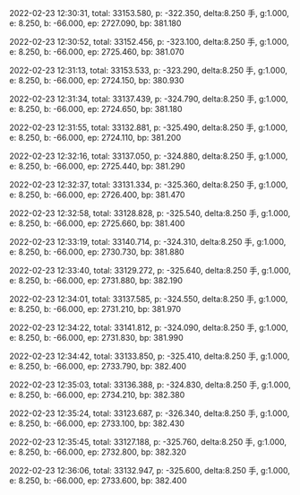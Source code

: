 2022-02-23 12:30:31, total: 33153.580, p: -322.350, delta:8.250 手, g:1.000, e: 8.250, b: -66.000, ep: 2727.090, bp: 381.180

2022-02-23 12:30:52, total: 33152.456, p: -323.100, delta:8.250 手, g:1.000, e: 8.250, b: -66.000, ep: 2725.460, bp: 381.070

2022-02-23 12:31:13, total: 33153.533, p: -323.290, delta:8.250 手, g:1.000, e: 8.250, b: -66.000, ep: 2724.150, bp: 380.930

2022-02-23 12:31:34, total: 33137.439, p: -324.790, delta:8.250 手, g:1.000, e: 8.250, b: -66.000, ep: 2724.650, bp: 381.180

2022-02-23 12:31:55, total: 33132.881, p: -325.490, delta:8.250 手, g:1.000, e: 8.250, b: -66.000, ep: 2724.110, bp: 381.200

2022-02-23 12:32:16, total: 33137.050, p: -324.880, delta:8.250 手, g:1.000, e: 8.250, b: -66.000, ep: 2725.440, bp: 381.290

2022-02-23 12:32:37, total: 33131.334, p: -325.360, delta:8.250 手, g:1.000, e: 8.250, b: -66.000, ep: 2726.400, bp: 381.470

2022-02-23 12:32:58, total: 33128.828, p: -325.540, delta:8.250 手, g:1.000, e: 8.250, b: -66.000, ep: 2725.660, bp: 381.400

2022-02-23 12:33:19, total: 33140.714, p: -324.310, delta:8.250 手, g:1.000, e: 8.250, b: -66.000, ep: 2730.730, bp: 381.880

2022-02-23 12:33:40, total: 33129.272, p: -325.640, delta:8.250 手, g:1.000, e: 8.250, b: -66.000, ep: 2731.880, bp: 382.190

2022-02-23 12:34:01, total: 33137.585, p: -324.550, delta:8.250 手, g:1.000, e: 8.250, b: -66.000, ep: 2731.210, bp: 381.970

2022-02-23 12:34:22, total: 33141.812, p: -324.090, delta:8.250 手, g:1.000, e: 8.250, b: -66.000, ep: 2731.830, bp: 381.990

2022-02-23 12:34:42, total: 33133.850, p: -325.410, delta:8.250 手, g:1.000, e: 8.250, b: -66.000, ep: 2733.790, bp: 382.400

2022-02-23 12:35:03, total: 33136.388, p: -324.830, delta:8.250 手, g:1.000, e: 8.250, b: -66.000, ep: 2734.210, bp: 382.380

2022-02-23 12:35:24, total: 33123.687, p: -326.340, delta:8.250 手, g:1.000, e: 8.250, b: -66.000, ep: 2733.100, bp: 382.430

2022-02-23 12:35:45, total: 33127.188, p: -325.760, delta:8.250 手, g:1.000, e: 8.250, b: -66.000, ep: 2732.800, bp: 382.320

2022-02-23 12:36:06, total: 33132.947, p: -325.600, delta:8.250 手, g:1.000, e: 8.250, b: -66.000, ep: 2733.600, bp: 382.400